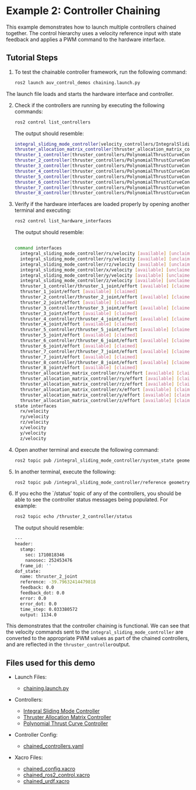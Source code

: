 # Example 2: Controller Chaining

This example demonstrates how to launch multiple controllers chained together.
The control hierarchy uses a velocity reference input with state feedback and
applies a PWM command to the hardware interface.

## Tutorial Steps

1. To test the chainable controller framework, run the following command:

    ```bash
    ros2 launch auv_control_demos chaining.launch.py
    ```

  The launch file loads and starts the hardware interface and controller.

2. Check if the controllers are running by executing the following commands:

    ```bash
    ros2 control list_controllers
    ```

    The output should resemble:

    ```bash
    integral_sliding_mode_controller[velocity_controllers/IntegralSlidingModeController] active
    thruster_allocation_matrix_controller[thruster_allocation_matrix_controller/ThrusterAllocationMatrixController] active
    thruster_1_controller[thruster_controllers/PolynomialThrustCurveController] active
    thruster_2_controller[thruster_controllers/PolynomialThrustCurveController] active
    thruster_3_controller[thruster_controllers/PolynomialThrustCurveController] active
    thruster_4_controller[thruster_controllers/PolynomialThrustCurveController] active
    thruster_5_controller[thruster_controllers/PolynomialThrustCurveController] active
    thruster_6_controller[thruster_controllers/PolynomialThrustCurveController] active
    thruster_7_controller[thruster_controllers/PolynomialThrustCurveController] active
    thruster_8_controller[thruster_controllers/PolynomialThrustCurveController] active
    ```

3. Verify if the hardware interfaces are loaded properly by opening another
  terminal and executing:

    ```bash
    ros2 control list_hardware_interfaces
    ```

    The output should resemble:

    ```bash

    command interfaces
      integral_sliding_mode_controller/rx/velocity [available] [unclaimed]
      integral_sliding_mode_controller/ry/velocity [available] [unclaimed]
      integral_sliding_mode_controller/rz/velocity [available] [unclaimed]
      integral_sliding_mode_controller/x/velocity [available] [unclaimed]
      integral_sliding_mode_controller/y/velocity [available] [unclaimed]
      integral_sliding_mode_controller/z/velocity [available] [unclaimed]
      thruster_1_controller/thruster_1_joint/effort [available] [claimed]
      thruster_1_joint/effort [available] [claimed]
      thruster_2_controller/thruster_2_joint/effort [available] [claimed]
      thruster_2_joint/effort [available] [claimed]
      thruster_3_controller/thruster_3_joint/effort [available] [claimed]
      thruster_3_joint/effort [available] [claimed]
      thruster_4_controller/thruster_4_joint/effort [available] [claimed]
      thruster_4_joint/effort [available] [claimed]
      thruster_5_controller/thruster_5_joint/effort [available] [claimed]
      thruster_5_joint/effort [available] [claimed]
      thruster_6_controller/thruster_6_joint/effort [available] [claimed]
      thruster_6_joint/effort [available] [claimed]
      thruster_7_controller/thruster_7_joint/effort [available] [claimed]
      thruster_7_joint/effort [available] [claimed]
      thruster_8_controller/thruster_8_joint/effort [available] [claimed]
      thruster_8_joint/effort [available] [claimed]
      thruster_allocation_matrix_controller/rx/effort [available] [claimed]
      thruster_allocation_matrix_controller/ry/effort [available] [claimed]
      thruster_allocation_matrix_controller/rz/effort [available] [claimed]
      thruster_allocation_matrix_controller/x/effort [available] [claimed]
      thruster_allocation_matrix_controller/y/effort [available] [claimed]
      thruster_allocation_matrix_controller/z/effort [available] [claimed]
    state interfaces
      rx/velocity
      ry/velocity
      rz/velocity
      x/velocity
      y/velocity
      z/velocity
    ```

4. Open another terminal and execute the following command:

    ```bash
    ros2 topic pub /integral_sliding_mode_controller/system_state geometry_msgs/msg/Twist
    ```

5. In another terminal, execute the following:

    ```bash
    ros2 topic pub /integral_sliding_mode_controller/reference geometry_msgs/msg/Twist "{linear: {x: 0.5, y: 0.0, z: 0.0}, angular: {x: 0.0, y: 0.0, z: 0.2}}"
    ```

6. If you echo the `/status' topic of any of the controllers, you should be able
  to see the controller status messages being populated. For example:

    ```bash
    ros2 topic echo /thruster_2_controller/status
    ```

    The output should resemble:

    ```bash
    ---
    header:
      stamp:
        sec: 1710818346
        nanosec: 252453476
      frame_id: ''
    dof_state:
      name: thruster_2_joint
      reference: -39.79632414479818
      feedback: 0.0
      feedback_dot: 0.0
      error: 0.0
      error_dot: 0.0
      time_step: 0.033380572
      output: 1134.0
    ```

  This demonstrates that the controller chaining is functional. We can see that
  the velocity commands sent to the `integral_sliding_mode_controller` are
  converted to the appropriate PWM values as part of the chained controllers,
  and are reflected in the `thruster_controller`output.

## Files used for this demo

- Launch Files:
  - [chaining.launch.py](https://github.com/Robotic-Decision-Making-Lab/auv_controllers/blob/main/auv_control_demos/chained_controllers/launch/chaining.launch.py)

- Controllers:
  - [Integral Sliding Mode Controller](https://github.com/Robotic-Decision-Making-Lab/auv_controllers/tree/documentation/velocity_controllers)
  - [Thruster Allocation Matrix Controller](https://github.com/Robotic-Decision-Making-Lab/auv_controllers/tree/documentation/thruster_allocation_matrix_controller)
  - [Polynomial Thrust Curve Controller](https://github.com/Robotic-Decision-Making-Lab/auv_controllers/tree/documentation/thruster_controllers)

- Controller Config:
  - [chained_controllers.yaml](https://github.com/Robotic-Decision-Making-Lab/auv_controllers/blob/main/auv_control_demos/chained_controllers/config/chained_controllers.yaml)

- Xacro Files:
  - [chained_config.xacro](https://github.com/Robotic-Decision-Making-Lab/auv_controllers/blob/main/auv_control_demos/chained_controllers/xacro/chained_config.xacro)
  - [chained_ros2_control.xacro](https://github.com/Robotic-Decision-Making-Lab/auv_controllers/blob/main/auv_control_demos/chained_controllers/xacro/chained_ros2_control.xacro)
  - [chained_urdf.xacro](https://github.com/Robotic-Decision-Making-Lab/auv_controllers/blob/main/auv_control_demos/chained_controllers/xacro/chained_urdf.xacro)
